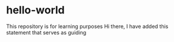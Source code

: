 # hello-world
This repository is for learning purposes
Hi there, 
I have added this statement that serves as guiding
